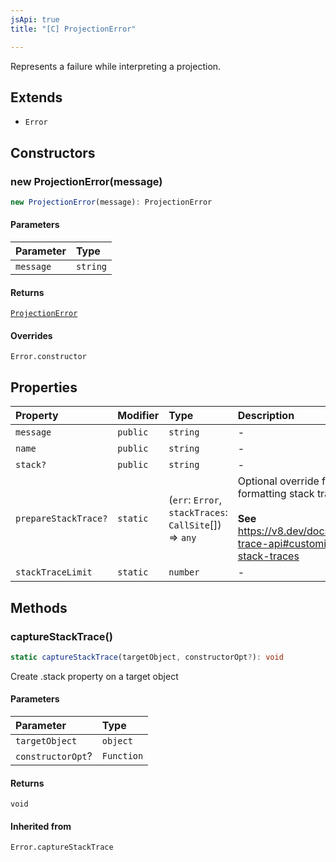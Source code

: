```yaml
---
jsApi: true
title: "[C] ProjectionError"

---
```

Represents a failure while interpreting a projection.

## Extends

- `Error`

## Constructors

### new ProjectionError(message)

```ts
new ProjectionError(message): ProjectionError
```

#### Parameters

| Parameter | Type |
| :------ | :------ |
| `message` | `string` |

#### Returns

[`ProjectionError`](ProjectionError.md)

#### Overrides

`Error.constructor`

## Properties

| Property | Modifier | Type | Description | Inherited from |
| :------ | :------ | :------ | :------ | :------ |
| `message` | `public` | `string` | - | `Error.message` |
| `name` | `public` | `string` | - | `Error.name` |
| `stack?` | `public` | `string` | - | `Error.stack` |
| `prepareStackTrace?` | `static` | (`err`: `Error`, `stackTraces`: `CallSite`[]) => `any` | Optional override for formatting stack traces<br /><br />**See**<br />https://v8.dev/docs/stack-trace-api#customizing-stack-traces | `Error.prepareStackTrace` |
| `stackTraceLimit` | `static` | `number` | - | `Error.stackTraceLimit` |

## Methods

### captureStackTrace()

```ts
static captureStackTrace(targetObject, constructorOpt?): void
```

Create .stack property on a target object

#### Parameters

| Parameter | Type |
| :------ | :------ |
| `targetObject` | `object` |
| `constructorOpt`? | `Function` |

#### Returns

`void`

#### Inherited from

`Error.captureStackTrace`
